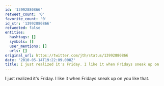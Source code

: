 ```yaml
---
id: '13992880866'
retweet_count: '0'
favorite_count: '0'
id_str: '13992880866'
retweeted: false
entities:
  hashtags: []
  symbols: []
  user_mentions: []
  urls: []
original_url: https://twitter.com/jth/status/13992880866
date: '2010-05-14T19:22:09.000Z'
title: I just realized it's Friday. I like it when Fridays sneak up on you like that.
---
```


I just realized it's Friday. I like it when Fridays sneak up on you like that.